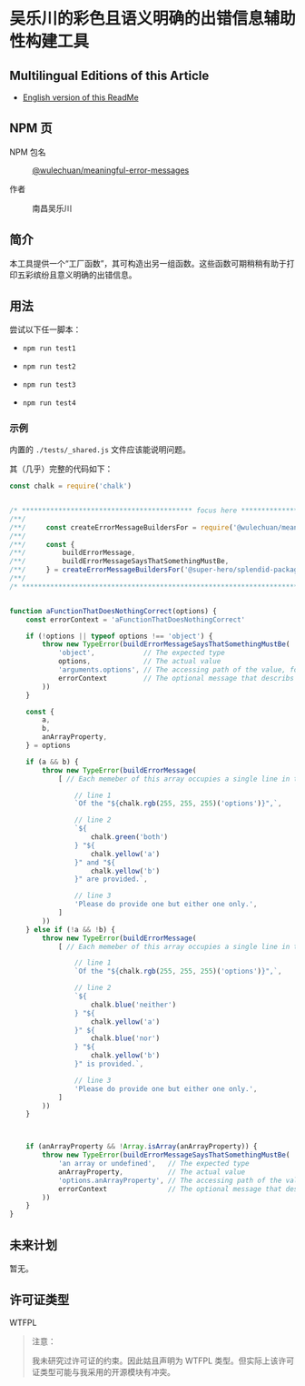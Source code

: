 # 吴乐川的彩色且语义明确的出错信息辅助性构建工具

## Multilingual Editions of this Article

- [English version of this ReadMe](./ReadMe.md)




## NPM 页

<dl>
<dt>NPM 包名</dt>
<dd>

[@wulechuan/meaningful-error-messages](https://www.npmjs.com/package/@wulechuan/meaningful-error-messages)

</dd>
<dt>作者</dt>
<dd><p>南昌吴乐川</p></dd>
</dl>



## 简介

本工具提供一个“工厂函数”，其可构造出另一组函数。这些函数可期稍稍有助于打印五彩缤纷且意义明确的出错信息。



## 用法

尝试以下任一脚本：

-   ```bash
    npm run test1
    ```

-   ```bash
    npm run test2
    ```

-   ```bash
    npm run test3
    ```

-   ```bash
    npm run test4
    ```


### 示例

内置的 `./tests/_shared.js` 文件应该能说明问题。

其（几乎）完整的代码如下：

```js
const chalk = require('chalk')


/* ****************************************** focus here ****************************************** */
/**/                                                                                              /**/
/**/     const createErrorMessageBuildersFor = require('@wulechuan/meaningful-error-messages')    /**/
/**/                                                                                              /**/
/**/     const {                                                                                  /**/
/**/         buildErrorMessage,                                                                   /**/
/**/         buildErrorMessageSaysThatSomethingMustBe,                                            /**/
/**/     } = createErrorMessageBuildersFor('@super-hero/splendid-package-that-fails')             /**/
/**/                                                                                              /**/
/* ************************************************************************************************ */


function aFunctionThatDoesNothingCorrect(options) {
    const errorContext = 'aFunctionThatDoesNothingCorrect'

    if (!options || typeof options !== 'object') {
        throw new TypeError(buildErrorMessageSaysThatSomethingMustBe(
            'object',            // The expected type
            options,             // The actual value
            'arguments.options', // The accessing path of the value, for printing meaningful details
            errorContext         // The optional message that describs the current context
        ))
    }

    const {
        a,
        b,
        anArrayProperty,
    } = options

    if (a && b) {
        throw new TypeError(buildErrorMessage(
            [ // Each memeber of this array occupies a single line in the console

                // line 1
                `Of the "${chalk.rgb(255, 255, 255)('options')}",`,

                // line 2
                `${
                    chalk.green('both')
                } "${
                    chalk.yellow('a')
                }" and "${
                    chalk.yellow('b')
                }" are provided.`,

                // line 3
                'Please do provide one but either one only.',
            ]
        ))
    } else if (!a && !b) {
        throw new TypeError(buildErrorMessage(
            [ // Each memeber of this array occupies a single line in the console

                // line 1
                `Of the "${chalk.rgb(255, 255, 255)('options')}",`,

                // line 2
                `${
                    chalk.blue('neither')
                } "${
                    chalk.yellow('a')
                }" ${
                    chalk.blue('nor')
                } "${
                    chalk.yellow('b')
                }" is provided.`,

                // line 3
                'Please do provide one but either one only.',
            ]
        ))
    }



    if (anArrayProperty && !Array.isArray(anArrayProperty)) {
        throw new TypeError(buildErrorMessageSaysThatSomethingMustBe(
            'an array or undefined',   // The expected type
            anArrayProperty,           // The actual value
            'options.anArrayProperty', // The accessing path of the value, for printing meaningful details
            errorContext               // The optional message that describs the current context
        ))
    }
}
```



## 未来计划

暂无。


## 许可证类型

WTFPL

> 注意：
>
> 我未研究过许可证的约束。因此姑且声明为 WTFPL 类型。但实际上该许可证类型可能与我采用的开源模块有冲突。
